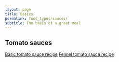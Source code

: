 ```yaml
---
layout: page
title: Basics
permalink: food_types/sauces/
subtitle: The basis of a great meal
---
```


## Tomato sauces

[Basic tomato sauce recipe](https://fodblog.github.io/2017/basic_tomato_sauce/)
[Fennel tomato sauce recipe](https://fodblog.github.io/2017/fennel_tomato_sauce/)
